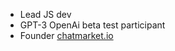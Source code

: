 * Lead JS dev
* GPT-3 OpenAi beta test participant
* Founder [chatmarket.io](https://github.com/chatmarket-io)
 
